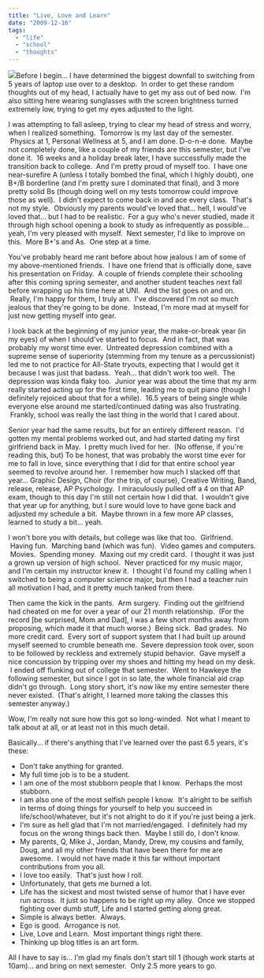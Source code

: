 ```yaml
---
title: "Live, Love and Learn"
date: "2009-12-16"
tags:
  - "life"
  - "school"
  - "thoughts"
---
```


![](images/thinkingcapwhoa.gif)Before I begin... I have determined the biggest downfall to switching from 5 years of laptop use over to a desktop.  In order to get these random thoughts out of my head, I actually have to get my ass out of bed now.  I'm also sitting here wearing sunglasses with the screen brightness turned extremely low, trying to get my eyes adjusted to the light.

I was attempting to fall asleep, trying to clear my head of stress and worry, when I realized something.  Tomorrow is my last day of the semester.  Physics at 1, Personal Wellness at 5, and I am done. D-o-n-e done.  Maybe not completely done, like a couple of my friends are this semester, but I've done it.  16 weeks and a holiday break later, I have successfully made the transition back to college.  And I'm pretty proud of myself too.  I have one near-surefire A (unless I totally bombed the final, which I highly doubt), one B+/B borderline (and I'm pretty sure I dominated that final), and 3 more pretty solid Bs (though doing well on my tests tomorrow could improve those as well).  I didn't expect to come back in and ace every class.  That's not my style.  Obviously my parents would've loved that... hell, I would've loved that... but I had to be realistic.  For a guy who's never studied, made it through high school opening a book to study as infrequently as possible... yeah, I'm very pleased with myself.  Next semester, I'd like to improve on this.  More B+'s and As.  One step at a time.

You've probably heard me rant before about how jealous I am of some of my above-mentioned friends.  I have one friend that is officially done, save his presentation on Friday.  A couple of friends complete their schooling after this coming spring semester, and another student teaches next fall before wrapping up his time here at UNI.  And the list goes on and on.  Really, I'm happy for them, I truly am.  I've discovered I'm not so much jealous that they're going to be done.  Instead, I'm more mad at myself for just now getting myself into gear.

I look back at the beginning of my junior year, the make-or-break year (in my eyes) of when I should've started to focus.  And in fact, that was probably my worst time ever.  Untreated depression combined with a supreme sense of superiority (stemming from my tenure as a percussionist) led me to not practice for All-State tryouts, expecting that I would get it because I was just that badass.  Yeah... that didn't work too well.  The depression was kinda flaky too.  Junior year was about the time that my arm really started acting up for the first time, leading me to quit piano (though I definitely rejoiced about that for a while).  16.5 years of being single while everyone else around me started/continued dating was also frustrating.  Frankly, school was really the last thing in the world that I cared about.

Senior year had the same results, but for an entirely different reason.  I'd gotten my mental problems worked out, and had started dating my first girlfriend back in May.  I pretty much lived for her.  (No offense, if you're reading this, but) To be honest, that was probably the worst time ever for me to fall in love, since everything that I did for that entire school year seemed to revolve around her.  I remember how much I slacked off that year... Graphic Design, Choir (for the trip, of course), Creative Writing, Band, release, release, AP Psychology.  I miraculously pulled off a 4 on that AP exam, though to this day I'm still not certain how I did that.  I wouldn't give that year up for anything, but I sure would love to have gone back and adjusted my schedule a bit.  Maybe thrown in a few more AP classes, learned to study a bit... yeah.

I won't bore you with details, but college was like that too.  Girlfriend.  Having fun.  Marching band (which was fun).  Video games and computers.  Movies.  Spending money.  Maxing out my credit card.  I thought it was just a grown up version of high school.  Never practiced for my music major, and I'm certain my instructor knew it.  I thought I'd found my calling when I switched to being a computer science major, but then I had a teacher ruin all motivation I had, and it pretty much tanked from there.

Then came the kick in the pants.  Arm surgery.  Finding out the girlfriend had cheated on me for over a year of our 21 month relationship.  (For the record \[be surprised, Mom and Dad\], I was a few short months away from proposing, which made it that much worse.)  Being sick.  Bad grades.  No more credit card.  Every sort of support system that I had built up around myself seemed to crumble beneath me.  Severe depression took over, soon to be followed by reckless and extremely stupid behavior.  Gave myself a nice concussion by tripping over my shoes and hitting my head on my desk.  I ended off flunking out of college that semester.  Went to Hawkeye the following semester, but since I got in so late, the whole financial aid crap didn't go through.  Long story short, it's now like my entire semester there never existed.  (That's alright, I learned more taking the classes this semester anyway.)

Wow, I'm really not sure how this got so long-winded.  Not what I meant to talk about at all, or at least not in this much detail.

Basically... if there's anything that I've learned over the past 6.5 years, it's these:

- Don't take anything for granted.
- My full time job is to be a student.
- I am one of the most stubborn people that I know.  Perhaps the most stubborn.
- I am also one of the most selfish people I know.  It's alright to be selfish in terms of doing things for yourself to help you succeed in life/school/whatever, but it's not alright to do it if you're just being a jerk.
- I'm sure as hell glad that I'm not married/engaged.  I definitely had my focus on the wrong things back then.  Maybe I still do, I don't know.
- My parents, Q, Mike J., Jordan, Mandy, Drew, my cousins and family, Doug, and all my other friends that have been there for me are awesome.  I would not have made it this far without important contributions from you all.
- I love too easily.  That's just how I roll.
- Unfortunately, that gets me burned a lot.
- Life has the sickest and most twisted sense of humor that I have ever run across.  It just so happens to be right up my alley.  Once we stopped fighting over dumb stuff, Life and I started getting along great.
- Simple is always better.  Always.
- Ego is good.  Arrogance is not.
- Live, Love and Learn.  Most important things right there.
- Thinking up blog titles is an art form.

All I have to say is... I'm glad my finals don't start till 1 (though work starts at 10am)... and bring on next semester.  Only 2.5 more years to go.
